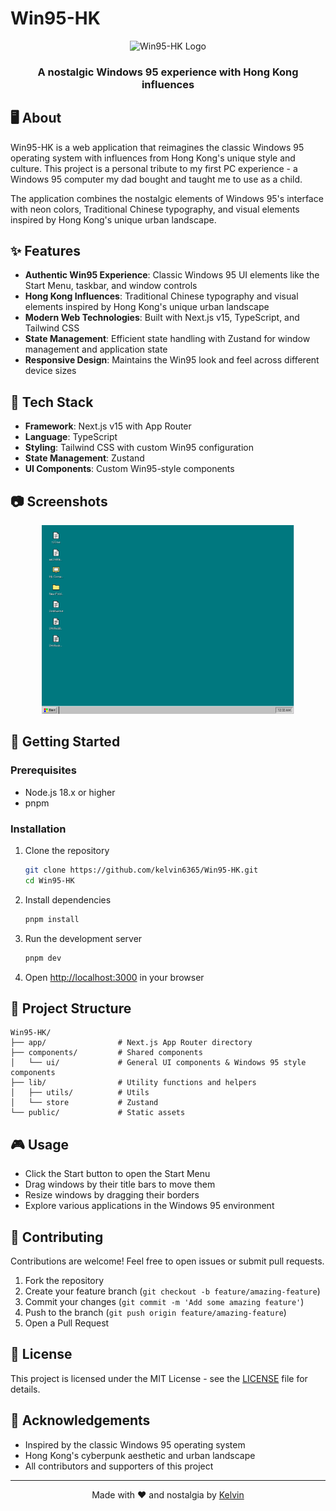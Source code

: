 # Win95-HK

<div align="center">
  <img src="public/win95-hk-logo.png" alt="Win95-HK Logo" width="200" height="200" />
  <h3>A nostalgic Windows 95 experience with Hong Kong influences</h3>
</div>

## 🖥️ About

Win95-HK is a web application that reimagines the classic Windows 95 operating system with influences from Hong Kong's unique style and culture. This project is a personal tribute to my first PC experience - a Windows 95 computer my dad bought and taught me to use as a child.

The application combines the nostalgic elements of Windows 95's interface with neon colors, Traditional Chinese typography, and visual elements inspired by Hong Kong's unique urban landscape.

## ✨ Features

- **Authentic Win95 Experience**: Classic Windows 95 UI elements like the Start Menu, taskbar, and window controls
- **Hong Kong Influences**: Traditional Chinese typography and visual elements inspired by Hong Kong's unique urban landscape
- **Modern Web Technologies**: Built with Next.js v15, TypeScript, and Tailwind CSS
- **State Management**: Efficient state handling with Zustand for window management and application state
- **Responsive Design**: Maintains the Win95 look and feel across different device sizes

## 🚀 Tech Stack

- **Framework**: Next.js v15 with App Router
- **Language**: TypeScript
- **Styling**: Tailwind CSS with custom Win95 configuration
- **State Management**: Zustand
- **UI Components**: Custom Win95-style components

## 📷 Screenshots

<div align="center">
  <img src="public/demo.png" alt="Desktop Screenshot" width="80%" />
</div>

## 🔧 Getting Started

### Prerequisites

- Node.js 18.x or higher
- pnpm

### Installation

1. Clone the repository

   ```bash
   git clone https://github.com/kelvin6365/Win95-HK.git
   cd Win95-HK
   ```

2. Install dependencies

   ```bash
   pnpm install
   ```

3. Run the development server

   ```bash
   pnpm dev
   ```

4. Open [http://localhost:3000](http://localhost:3000) in your browser

## 📁 Project Structure

```
Win95-HK/
├── app/                # Next.js App Router directory
├── components/         # Shared components
│   └── ui/             # General UI components & Windows 95 style components
├── lib/                # Utility functions and helpers
│   ├── utils/          # Utils
│   └── store           # Zustand
└── public/             # Static assets
```

## 🎮 Usage

- Click the Start button to open the Start Menu
- Drag windows by their title bars to move them
- Resize windows by dragging their borders
- Explore various applications in the Windows 95 environment

## 🤝 Contributing

Contributions are welcome! Feel free to open issues or submit pull requests.

1. Fork the repository
2. Create your feature branch (`git checkout -b feature/amazing-feature`)
3. Commit your changes (`git commit -m 'Add some amazing feature'`)
4. Push to the branch (`git push origin feature/amazing-feature`)
5. Open a Pull Request

## 📝 License

This project is licensed under the MIT License - see the [LICENSE](LICENSE) file for details.

## 🙏 Acknowledgements

- Inspired by the classic Windows 95 operating system
- Hong Kong's cyberpunk aesthetic and urban landscape
- All contributors and supporters of this project

---

<div align="center">
  Made with ❤️ and nostalgia by <a href="https://github.com/kelvin6365">Kelvin</a>
</div>
